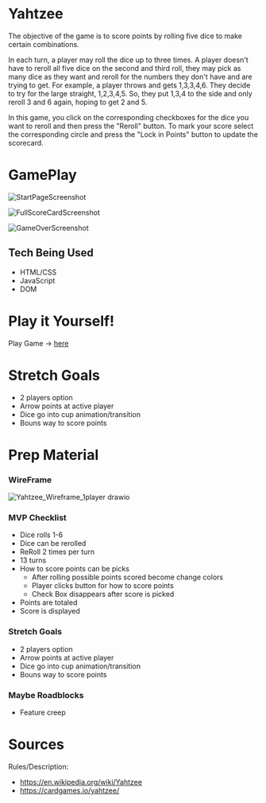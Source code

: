 # Yahtzee
The objective of the game is to score points by rolling five dice to make certain combinations.

In each turn, a player may roll the dice up to three times. A player doesn't have to reroll all five dice on the second and third roll, they may pick as many dice as they want and reroll for the numbers they don't have and are trying to get. For example, a player throws and gets 1,3,3,4,6. They decide to try for the large straight, 1,2,3,4,5. So, they put 1,3,4 to the side and only reroll 3 and 6 again, hoping to get 2 and 5.

In this game, you click on the corresponding checkboxes for the dice you want to reroll and then press the "Reroll" button. To mark your score select the corresponding circle and press the "Lock in Points" button to update the scorecard.

# GamePlay

![StartPageScreenshot](https://github.com/kfacison/yahtzee_project1/assets/90002078/10b3b96d-1589-46ab-86fc-10fc337955e4)

![FullScoreCardScreenshot](https://github.com/kfacison/yahtzee_project1/assets/90002078/f9dcd2d0-0e45-4b5c-838c-11d3a6640710)

![GameOverScreenshot](https://github.com/kfacison/yahtzee_project1/assets/90002078/6fbb82a1-f47c-4143-b91e-3e1a9e96cb97)


## Tech Being Used
* HTML/CSS
* JavaScript
* DOM

# Play it Yourself!
Play Game -> [here](https://kfacison.github.io/yahtzee_project1/)

# Stretch Goals
* 2 players option
* Arrow points at active player
* Dice go into cup animation/transition
* Bouns way to score points

# Prep Material

### WireFrame
![Yahtzee_Wireframe_1player drawio](https://github.com/kfacison/yahtzee_project1/assets/90002078/23555d8b-d70d-497a-9330-7d7228ea81a0)

### MVP Checklist
* Dice rolls 1-6
* Dice can be rerolled
* ReRoll 2 times per turn
* 13 turns
* How to score points can be picks
  * After rolling possible points scored become change colors
  * Player clicks button for how to score points
  * Check Box disappears after score is picked
* Points are totaled
* Score is displayed

### Stretch Goals
* 2 players option
* Arrow points at active player
* Dice go into cup animation/transition
* Bouns way to score points

### Maybe Roadblocks
* Feature creep

# Sources
Rules/Description: 
  * https://en.wikipedia.org/wiki/Yahtzee
  * https://cardgames.io/yahtzee/

